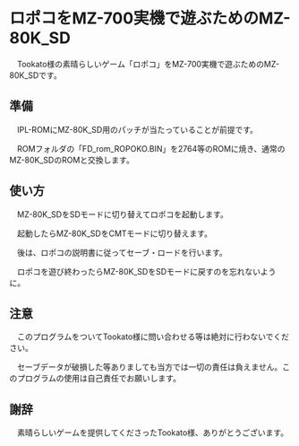 # ロポコをMZ-700実機で遊ぶためのMZ-80K_SD

　Tookato様の素晴らしいゲーム「ロポコ」をMZ-700実機で遊ぶためのMZ-80K_SDです。

## 準備
　IPL-ROMにMZ-80K_SD用のパッチが当たっていることが前提です。

　ROMフォルダの「FD_rom_ROPOKO.BIN」を2764等のROMに焼き、通常のMZ-80K_SDのROMと交換します。

## 使い方
　MZ-80K_SDをSDモードに切り替えてロポコを起動します。

　起動したらMZ-80K_SDをCMTモードに切り替えます。

　後は、ロポコの説明書に従ってセーブ・ロードを行います。

　ロポコを遊び終わったらMZ-80K_SDをSDモードに戻すのを忘れないように。

## 注意
　このプログラムをついてTookato様に問い合わせる等は絶対に行わないでください。

　セーブデータが破損した等ありましても当方では一切の責任は負えません。このプログラムの使用は自己責任でお願いします。

## 謝辞
　素晴らしいゲームを提供してくださったTookato様、ありがとうございます。
